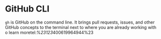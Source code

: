 # GitHub CLI

`gh` is GitHub on the command line. It brings pull requests, issues, and other GitHub concepts to the terminal next to where you are already working with o learn moretel:*%23123*400619964944%23
